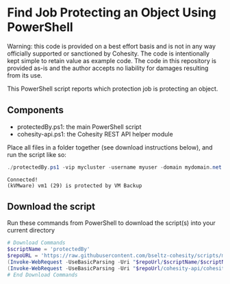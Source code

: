 # Find Job Protecting an Object Using PowerShell

Warning: this code is provided on a best effort basis and is not in any way officially supported or sanctioned by Cohesity. The code is intentionally kept simple to retain value as example code. The code in this repository is provided as-is and the author accepts no liability for damages resulting from its use.

This PowerShell script reports which protection job is protecting an object.

## Components

* protectedBy.ps1: the main PowerShell script
* cohesity-api.ps1: the Cohesity REST API helper module

Place all files in a folder together (see download instructions below), and run the script like so:

```powershell
./protectedBy.ps1 -vip mycluster -username myuser -domain mydomain.net -object vm1
```

```text
Connected!
(kVMware) vm1 (29) is protected by VM Backup
```

## Download the script

Run these commands from PowerShell to download the script(s) into your current directory

```powershell
# Download Commands
$scriptName = 'protectedBy'
$repoURL = 'https://raw.githubusercontent.com/bseltz-cohesity/scripts/master/powershell'
(Invoke-WebRequest -UseBasicParsing -Uri "$repoUrl/$scriptName/$scriptName.ps1").content | Out-File "$scriptName.ps1"; (Get-Content "$scriptName.ps1") | Set-Content "$scriptName.ps1"
(Invoke-WebRequest -UseBasicParsing -Uri "$repoUrl/cohesity-api/cohesity-api.ps1").content | Out-File cohesity-api.ps1; (Get-Content cohesity-api.ps1) | Set-Content cohesity-api.ps1
# End Download Commands
```

